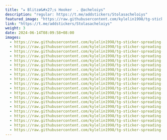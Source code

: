 ```yaml
---
title: "★ Blitzø&#x27;s Hooker  . @acheloiys"
description: "regular: https://t.me/addstickers/Stolasacheloiys"
featured_image: "https://raw.githubusercontent.com/kylelin1998/tg-sticker-spreading-worldwide-images/main/img/cf2b3258-1466-4e6a-8be6-cb4dc0a7d0c8.jpg"
link: "https://t.me/addstickers/Stolasacheloiys"
weight: 3
date: 2024-06-14T08:09:58+08:00
images:
  - https://raw.githubusercontent.com/kylelin1998/tg-sticker-spreading-worldwide-images/main/img/cf2b3258-1466-4e6a-8be6-cb4dc0a7d0c8.jpg
  - https://raw.githubusercontent.com/kylelin1998/tg-sticker-spreading-worldwide-images/main/img/cc617398-9c4f-44d3-82a8-c270048dc105.jpg
  - https://raw.githubusercontent.com/kylelin1998/tg-sticker-spreading-worldwide-images/main/img/61fa318f-f8fc-4afa-82a8-10ff63db6ca7.jpg
  - https://raw.githubusercontent.com/kylelin1998/tg-sticker-spreading-worldwide-images/main/img/a7cf5812-63e0-4f9b-a5a9-a5d01272d5fb.jpg
  - https://raw.githubusercontent.com/kylelin1998/tg-sticker-spreading-worldwide-images/main/img/45b4964e-48e1-4cc2-aac3-192dd3f93445.jpg
  - https://raw.githubusercontent.com/kylelin1998/tg-sticker-spreading-worldwide-images/main/img/b9caf0a9-7b20-4eec-b54d-c7ff7ae46158.jpg
  - https://raw.githubusercontent.com/kylelin1998/tg-sticker-spreading-worldwide-images/main/img/c127b1c1-0bd7-49c2-afa3-15570f713b6b.jpg
  - https://raw.githubusercontent.com/kylelin1998/tg-sticker-spreading-worldwide-images/main/img/cf85d65b-f8b2-47c5-bcda-a3fe8491c6cb.jpg
  - https://raw.githubusercontent.com/kylelin1998/tg-sticker-spreading-worldwide-images/main/img/17e9faaa-e051-4e0e-94ee-ede2d48fa0b6.jpg
  - https://raw.githubusercontent.com/kylelin1998/tg-sticker-spreading-worldwide-images/main/img/847a7641-a9e1-482f-aaf5-cdf52fa40a38.jpg
  - https://raw.githubusercontent.com/kylelin1998/tg-sticker-spreading-worldwide-images/main/img/bde77b04-1135-484d-b095-45935ca4c786.jpg
  - https://raw.githubusercontent.com/kylelin1998/tg-sticker-spreading-worldwide-images/main/img/ddc75b2a-d0bf-41be-99c1-ab87273e3a19.jpg
  - https://raw.githubusercontent.com/kylelin1998/tg-sticker-spreading-worldwide-images/main/img/b6b1afd6-8029-4782-bba9-d9e8da9a5808.jpg
  - https://raw.githubusercontent.com/kylelin1998/tg-sticker-spreading-worldwide-images/main/img/b365efde-107b-4bd7-a48b-2cbb303fe830.jpg
  - https://raw.githubusercontent.com/kylelin1998/tg-sticker-spreading-worldwide-images/main/img/063129fc-c01d-4c19-a85f-b305969f9bfa.jpg
  - https://raw.githubusercontent.com/kylelin1998/tg-sticker-spreading-worldwide-images/main/img/35854020-168f-49e4-8762-66bf06f8ca4a.jpg
  - https://raw.githubusercontent.com/kylelin1998/tg-sticker-spreading-worldwide-images/main/img/7bfb5c51-9aef-4b39-99f0-85f064bbc36c.jpg
  - https://raw.githubusercontent.com/kylelin1998/tg-sticker-spreading-worldwide-images/main/img/326f8fee-df8d-4b00-ae98-b22b689a9eeb.jpg
  - https://raw.githubusercontent.com/kylelin1998/tg-sticker-spreading-worldwide-images/main/img/44f5a6a6-08ee-4596-90cc-e46a7b7b6c7d.jpg
  - https://raw.githubusercontent.com/kylelin1998/tg-sticker-spreading-worldwide-images/main/img/5b75a391-5caf-4e36-ac9a-154db434e033.jpg
---
```

